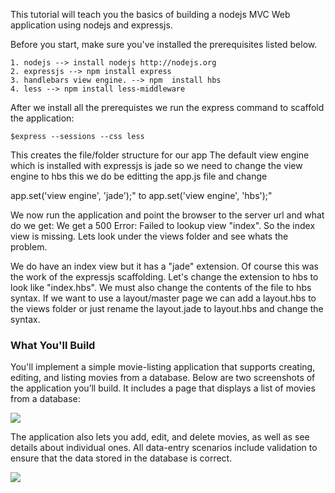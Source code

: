 This tutorial will teach you the basics of building a nodejs MVC Web application 
using nodejs and expressjs. 

Before you start, make sure you've installed the prerequisites listed below. 

    1. nodejs --> install nodejs http://nodejs.org
    2. expressjs --> npm install express
    3. handlebars view engine. --> npm  install hbs
    4. less --> npm install less-middleware
    
After we install all the prerequistes we run the express command to scaffold the 
application:

    $express --sessions --css less
<p>    
This creates the file/folder structure for our app
The default view engine which is installed with expressjs is jade so we need to 
change the view engine to hbs this we do be editting the app.js file and change 
</p>
    app.set('view engine', 'jade');"    
        to
    app.set('view engine', 'hbs');"
<p>    
We now run the application and point the browser to the server url and what do 
we get:  We get a 500 Error: Failed to lookup view "index". So the index view is 
missing.  Lets look under the views folder and see whats the problem.
</p>
<p>
We do have an index view but it has a "jade" extension. Of course this was the 
work of the expressjs scaffolding.  Let's change the extension to hbs to look 
like "index.hbs".  We must also change the contents of the file to hbs syntax.
If we want to use a layout/master page we can add a layout.hbs to the views 
folder or just rename the layout.jade to layout.hbs and change the syntax.
</p>
<h3>What You'll Build</h3>

<p>
You'll implement a simple movie-listing application that supports creating, 
editing, and listing movies from a database. Below are two screenshots of the 
application you’ll build. It includes a page that displays a list of movies 
from a database: 
</p>

<p>
    <img src="https://raw.github.com/paulallies/expressjsintro/master/tutorial/MovieList.png" />
</p>

<p>
The application also lets you add, edit, and delete movies, as well as see 
details about individual ones. All data-entry scenarios include validation to 
ensure that the data stored in the database is correct.
</p>

<p>
    <img src="https://raw.github.com/paulallies/expressjsintro/master/tutorial/details.png" />
</p>